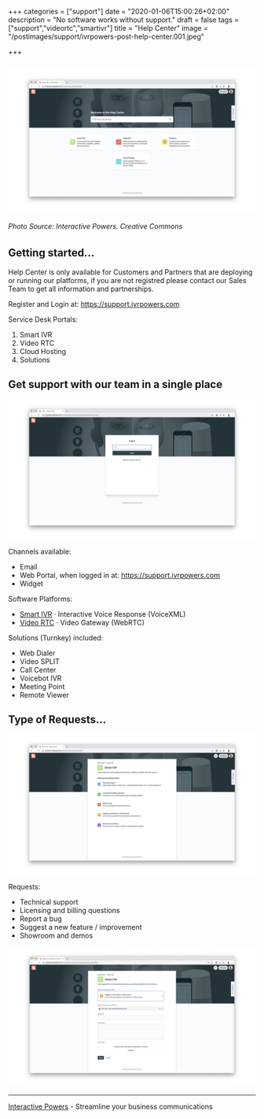 +++
categories = ["support"]
date = "2020-01-06T15:00:26+02:00"
description = "No software works without support."
draft = false
tags = ["support","videortc","smartivr"]
title = "Help Center"
image = "/postimages/support/ivrpowers-post-help-center.001.jpeg"

+++

![Help Desk](/postimages/support/ivrpowers-post-help-center.001.jpeg)
------------
###### Photo Source: Interactive Powers. Creative Commons

##	Getting started...

Help Center is only available for Customers and Partners that are deploying or running our platforms, if you are not registred please contact our Sales Team to get all information and partnerships. 

Register and Login at: https://support.ivrpowers.com

Service Desk Portals:

1. Smart IVR
2. Video RTC
3. Cloud Hosting
4. Solutions

##	Get support with our team in a single place

![Help Desk](/postimages/support/ivrpowers-post-help-center.002.jpeg)

Channels available:

* Email
* Web Portal, when logged in at: https://support.ivrpowers.com 
* Widget 

Software Platforms:

* [Smart IVR](https://ivrpowers.com/voicexml/) · Interactive Voice Response (VoiceXML)
* [Video RTC](https://ivrpowers.com/videortc/) · Video Gateway (WebRTC)

Solutions (Turnkey) included:

* Web Dialer
* Video SPLIT
* Call Center
* Voicebot IVR
* Meeting Point
* Remote Viewer

##	Type of Requests...

![Help Desk](/postimages/support/ivrpowers-post-help-center.003.jpeg)

Requests:

* Technical support
* Licensing and billing questions
* Report a bug
* Suggest a new feature / improvement
* Showroom and demos

![Help Desk](/postimages/support/ivrpowers-post-help-center.004.jpeg)


---
[Interactive Powers](http://www.ivrpowers.com/) - Streamline your business communications

